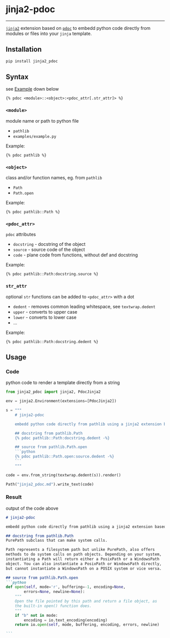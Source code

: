 # jinja2-pdoc

---

[`jinja2`](https://www.pypi.org/project/jinja2) extension based on [`pdoc`](https://pypi.org/project/pdoc/) to embedd python code directly from modules or files into your `jinja` template.

## Installation

```bash
pip install jinja2_pdoc
```

## Syntax

see [Example](#code) down below

```jinja2
{% pdoc <module>::<object>:<pdoc_attr[.str_attr]> %}
```

### `<module>`

module name or path to python file

- `pathlib`
- `examples/example.py`

Example:

```jinja2
{% pdoc pathlib %}
```

### `<object>`

class and/or function names, eg. from `pathlib`

- `Path`
- `Path.open`

Example:

```jinja2
{% pdoc pathlib::Path %}
```

### `<pdoc_attr>`

`pdoc` attributes

- `docstring` - docstring of the object
- `source` - source code of the object
- `code` - plane code from functions, without def and docstring

Example:

```jinja2
{% pdoc pathlib::Path:docstring.source %}
```

### `str_attr`

optional `str` functions can be added to `<pdoc_attr>` with a dot

- `dedent` - removes common leading whitespace, see `textwrap.dedent`
- `upper` - converts to upper case
- `lower` - converts to lower case
- ...

Example:

```jinja2
{% pdoc pathlib::Path:docstring.dedent %}
```

## Usage

### Code

python code to render a template directly from a string

```python
from jinja2_pdoc import jinja2, PdocJinja2

env = jinja2.Environment(extensions=[PdocJinja2])

s = """
    # jinja2-pdoc

    embedd python code directly from pathlib using a jinja2 extension based on pdoc

    ## docstring from pathlib.Path
    {% pdoc pathlib::Path:docstring.dedent -%}

    ## source from pathlib.Path.open
    ```python
    {% pdoc pathlib::Path.open:source.dedent -%}
    ```
    """

code = env.from_string(textwrap.dedent(s)).render()

Path("jinja2_pdoc.md").write_text(code)

```

### Result

output of the code above

````markdown
# jinja2-pdoc

embedd python code directly from pathlib using a jinja2 extension based on pdoc

## docstring from pathlib.Path
PurePath subclass that can make system calls.

Path represents a filesystem path but unlike PurePath, also offers
methods to do system calls on path objects. Depending on your system,
instantiating a Path will return either a PosixPath or a WindowsPath
object. You can also instantiate a PosixPath or WindowsPath directly,
but cannot instantiate a WindowsPath on a POSIX system or vice versa.

## source from pathlib.Path.open
```python
def open(self, mode='r', buffering=-1, encoding=None,
        errors=None, newline=None):
    """
    Open the file pointed by this path and return a file object, as
    the built-in open() function does.
    """
    if "b" not in mode:
        encoding = io.text_encoding(encoding)
    return io.open(self, mode, buffering, encoding, errors, newline)

```
````

